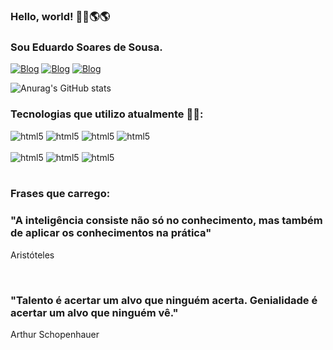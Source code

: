 ### Hello, world! 👋👋🌎🌎
### Sou Eduardo Soares de Sousa.

[![Blog](https://img.shields.io/badge/GitHub-100000?style=for-the-badge&logo=github&logoColor=white)](https://github.com/Eduardo-Soares-Sousa)
[![Blog](https://img.shields.io/badge/Facebook-1877F2?style=for-the-badge&logo=facebook&logoColor=white)](https://www.facebook.com/profile.php?id=100004901415597&locale=pt_BR)
[![Blog](    https://img.shields.io/badge/LinkedIn-0077B5?style=for-the-badge&logo=linkedin&logoColor=white)](https://www.linkedin.com/in/eduardo-soares-sousa/)

![Anurag's GitHub stats](https://github-readme-stats.vercel.app/api?username=Eduardo-Soares-Sousa&show_icons=true&theme=tokyonight)

### Tecnologias que utilizo atualmente 👨‍💻:

<div>
    <img alt="html5" src="https://img.shields.io/badge/Windows-0078D6?style=for-the-badge&logo=windows&logoColor=white"/>
    <img alt="html5" src="https://img.shields.io/badge/Java-ED8B00?style=for-the-badge&logo=openjdk&logoColor=white"/>
    <img alt="html5" src="https://img.shields.io/badge/MySQL-005C84?style=for-the-badge&logo=mysql&logoColor=white"/>
    <img alt="html5" src="https://img.shields.io/badge/C-00599C?style=for-the-badge&logo=c&logoColor=white"/>
</div><br/>

<div>
    <img alt="html5" src="https://img.shields.io/badge/HTML-239120?style=for-the-badge&logo=html5&logoColor=white"/>
    <img alt="html5" src="https://img.shields.io/badge/CSS-239120?&style=for-the-badge&logo=css3&logoColor=white"/>
    <img alt="html5" src="https://img.shields.io/badge/JavaScript-F7DF1E?style=for-the-badge&logo=javascript&logoColor=black"/>
</div><br/>

### Frases que carrego:

### "A inteligência consiste não só no conhecimento, mas também de aplicar os conhecimentos na prática"
Aristóteles 

<br/>

### "Talento é acertar um alvo que ninguém acerta. Genialidade é acertar um alvo que ninguém vê." 
Arthur Schopenhauer
